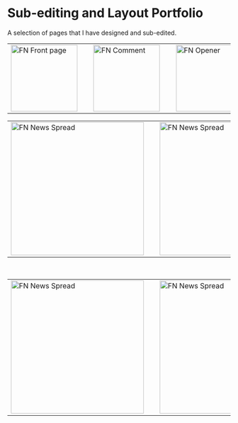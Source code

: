 # Sub-editing and Layout Portfolio

A selection of pages that I have designed and sub-edited.

<div align="center">
    <table>
    <tr>    
        <td>
        <img src="https://user-images.githubusercontent.com/117950069/214701162-707d5d84-057f-4d58-b5b3-2d9285036ef4.jpg" alt="FN Front page"
        width="150" align="center"/>
        </td>
        <td>&nbsp; &nbsp;</td>
        <td>
        <img src="https://user-images.githubusercontent.com/117950069/214701152-6413be76-fe58-4986-a5e3-2a2851b4fc88.jpg" alt="FN Comment"
        width="150" align="center"/>
        </td>
        <td>&nbsp; &nbsp;</td>
        <td>
        <img src="https://user-images.githubusercontent.com/117950069/214701141-c8e1b648-267a-4048-bc57-7ba4ace9d7e8.jpg" alt="FN Opener"
        width="150" align="center"/>
        </td>
        <td>&nbsp; &nbsp;</td>
        <td>
        <img src="https://user-images.githubusercontent.com/117950069/214701170-2b23c002-2b96-4926-b05a-3b93555385a8.jpg" alt="FN News"
        width="150" align="center"/>
        </td>   
    </tr>
    <table>
    <tr>    
        <td>
        <img src="https://user-images.githubusercontent.com/117950069/214707276-5bdd88e9-10c5-4762-9e8b-6ac75af3a143.jpg" alt="FN News Spread"
        width="300" align="center"/>
        </td>
        <td>&nbsp; &nbsp;</td>
        <td>
        <img src="https://user-images.githubusercontent.com/117950069/214707193-e9492e79-3aae-4b68-b854-54318db0a854.jpeg" alt="FN News Spread"
        width="300" align="center"/>
        </td> 
    </tr>
    </table> <br/>
    <table>
    <tr>    
        <td>
        <img src="https://user-images.githubusercontent.com/117950069/214707262-8efbd947-7426-41bf-8ee3-825303fe289f.jpg" alt="FN News Spread"
        width="300" align="center"/>
        </td>
        <td>&nbsp; &nbsp;</td>
        <td>
        <img src="https://user-images.githubusercontent.com/117950069/214707215-1aa24732-49ff-45e4-90b8-6a1a9b4c40fd.jpg" alt="FN News Spread"
        width="300" align="center"/>
        </td> 
    </tr>
    </table> <br/>
    </table> <br/>
</div>
